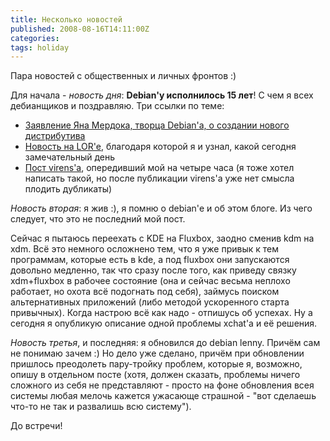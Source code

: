 ```yaml
---
title: Несколько новостей
published: 2008-08-16T14:11:00Z
categories: 
tags: holiday
---
```


Пара новостей с общественных и личных фронтов :)

Для начала - <span style="font-style:italic;">новость дня</span>: <span style="font-weight:bold;">Debian'у исполнилось 15 лет</span>! С чем я всех дебианщиков и поздравляю. Три ссылки по теме:

* [Заявление Яна Мердока, творца Debian'а, о создании нового дистрибутива](http://groups.google.com/group/comp.os.linux.development/msg/a32d4e2ef3bcdcc6)
* [Новость на LOR'е](http://www.linux.org.ru/view-message.jsp?msgid=3024565&lastmod=1218896297125), благодаря которой я и узнал, какой сегодня замечательный день
* [Пост virens'а](http://mydebianblog.blogspot.com/2008/08/debian-gnulinux-15.html), опередивший мой на четыре часа (я тоже хотел написать такой, но после публикации virens'а уже нет смысла плодить дубликаты)

<span style="font-style:italic;">Новость вторая</span>: я жив :), я помню о debian'е и об этом блоге. Из чего следует, что это не последний мой пост.

Сейчас я пытаюсь переехать с KDE на Fluxbox, заодно сменив kdm на xdm. Всё это немного осложнено тем, что я уже привык к тем программам, которые есть в kde, а под fluxbox они запускаются довольно медленно, так что сразу после того, как приведу связку xdm+fluxbox в рабочее состояние (она и сейчас весьма неплохо работает, но охота всё подогнать под себя), займусь поиском альтернативных приложений (либо методой ускоренного старта привычных). Когда настрою всё как надо - отпишусь об успехах. Ну а сегодня я опубликую описание одной проблемы xchat'а и её решения.

<span style="font-style:italic;">Новость третья</span>, и последняя: я обновился до debian lenny. Причём сам не понимаю зачем :) Но дело уже сделано, причём при обновлении пришлось преодолеть пару-тройку проблем, которые я, возможно, опишу в отдельном посте (хотя, должен сказать, проблемы ничего сложного из себя не представляют - просто на фоне обновления всея системы любая мелочь кажется ужасающе страшной - "вот сделаешь что-то не так и развалишь всю систему").

До встречи!
